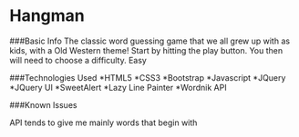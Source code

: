 # Hangman
###Basic Info
The classic word guessing game that we all grew up with as kids, with a Old Western theme! Start by hitting the play button. You then will need to choose a difficulty. Easy 

###Technologies Used
*HTML5
*CSS3
*Bootstrap
*Javascript
*JQuery
*JQuery UI
*SweetAlert
*Lazy Line Painter
*Wordnik API

###Known Issues

API tends to give me mainly words that begin with 


